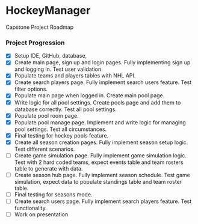 # HockeyManager
Capstone Project Roadmap

### Project Progression

- [x] Setup IDE, GitHub, database, 
- [x] Create main page, sign up and login pages. Fully implementing sign up and logging in. Test user validation.
- [x] Populate teams and players tables with NHL API.
- [x] Create search players page. Fully implement search users feature. Test filter options.
- [x] Populate main page when logged in. Create main pool page.
- [x] Write logic for all pool settings. Create pools page and add them to database correctly. Test all pool settings.
- [x] Populate pool room page.
- [x] Populate pool manage page. Implement and write logic for managing pool settings. Test all circumstances.
- [x] Final testing for hockey pools feature.
- [x] Create all season creation pages. Fully implement season setup logic. Test different scenarios.
- [ ] Create game simulation page. Fully implement game simulation logic. Test with 2 hard coded teams, expect events table and team rosters table to generate with data.
- [ ] Create season hub page. Fully implement season schedule. Test game simulation, expect data to populate standings table and team roster table.
- [ ] Final testing for seasons mode.
- [ ] Create search users page. Fully implement search players feature. Test functionality.
- [ ] Work on presentation
